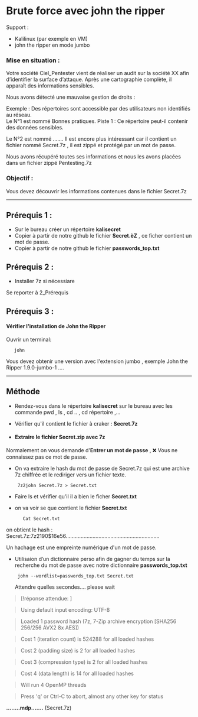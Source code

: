 # Brute force avec john the ripper

Support : 

* Kalilinux (par exemple en VM)
*  john the ripper en mode jumbo

### Mise en situation :
Votre société Ciel_Pentester vient de réaliser un audit sur la société XX afin d’identifier la surface d’attaque. Après une cartographie complète, il apparaît des informations sensibles. 

Nous avons détecté une mauvaise gestion de droits :

Exemple : Des répertoires sont accessible par des utilisateurs non identifiés au réseau.  
Le N°1 est nommé Bonnes pratiques.  Piste 1 : Ce répertoire peut-il contenir des données sensibles. 

Le N°2 est nommé …….  Il est encore plus intéressant car il contient un fichier nommé Secret.7z , il est  zippé et protégé par un mot de passe.

Nous avons récupéré toutes ses informations et nous les avons placées dans un fichier zippé Pentesting.7z

### Objectif :
Vous devez découvrir les informations contenues dans le fichier Secret.7z

-----

## Prérequis 1 :
* Sur le bureau créer un répertoire **kalisecret**
* Copier à partir de notre github le fichier **Secret.èZ** ,  ce ficher contient un mot de passe.
* Copier à partir de notre github le fichier **passwords_top.txt**

## Prérequis 2 :

* Installer 7z si nécessiare
  
Se reporter à 2_Prérequis


## Prérequis 3 :

#### Vérifier l'installation de **John the Ripper**

Ouvrir un terminal:

       john

Vous devez obtenir une version avec l'extension jumbo , exemple John the Ripper 1.9.0-jumbo-1 ....

-----

## Méthode

* Rendez-vous dans le répertoire **kalisecret** sur le bureau avec les commande pwd , ls , cd .. , cd répertoire ,...

* Vérifier qu'il contient le fichier à craker : **Secret.7z**

* #### Extraire le fichier **Secret.zip** avec **7z**

Normalement on vous demande d'**Entrer un mot de passe** , ❌ Vous ne connaissez pas ce mot de passe.

* On va extraire le hash du mot de passe de Secret.7z qui est une archive 7z chiffrée et le rediriger vers un fichier texte.

       7z2john Secret.7z > Secret.txt

* Faire ls et vérifier qu'il il a bien le ficher **Secret.txt**

* on va voir se que contient le fichier **Secret.txt**

         Cat Secret.txt

on obtient le hash  : Secret.7z:$7z$2$19$0$$16$e56...............................................................

Un hachage est une empreinte numérique d'un mot de passe.

* Utilisaion d’un dictionnaire perso afin de gagner du temps sur la recherche du mot de passe avec notre dictionnaire **passwords_top.txt**

       john --wordlist=passwords_top.txt Secret.txt

  Attendre quelles secondes.... please wait

>[!réponse attendue:
]
> 

> Using default input encoding: UTF-8

> Loaded 1 password hash (7z, 7-Zip archive encryption [SHA256 256/256 AVX2 8x AES])

> Cost 1 (iteration count) is 524288 for all loaded hashes

> Cost 2 (padding size) is 2 for all loaded hashes

> Cost 3 (compression type) is 2 for all loaded hashes

> Cost 4 (data length) is 14 for all loaded hashes

> Will run 4 OpenMP threads

> Press 'q' or Ctrl-C to abort, almost any other key for status

**........mdp.......**               (Secret.7z)   



